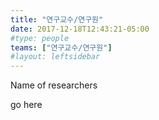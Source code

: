 ```yaml
---
title: "연구교수/연구원"
date: 2017-12-18T12:43:21-05:00
#type: people
teams: ["연구교수/연구원"]
#layout: leftsidebar
---
```


Name of researchers

go here
